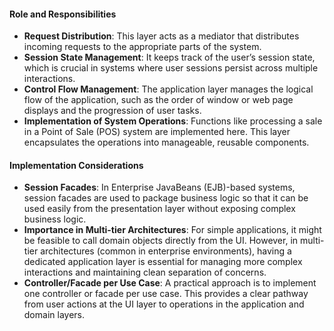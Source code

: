 #### Role and Responsibilities

- **Request Distribution**: This layer acts as a mediator that distributes incoming requests to the appropriate parts of the system.
- **Session State Management**: It keeps track of the user’s session state, which is crucial in systems where user sessions persist across multiple interactions.
- **Control Flow Management**: The application layer manages the logical flow of the application, such as the order of window or web page displays and the progression of user tasks.
- **Implementation of System Operations**: Functions like processing a sale in a Point of Sale (POS) system are implemented here. This layer encapsulates the operations into manageable, reusable components.

#### Implementation Considerations

- **Session Facades**: In Enterprise JavaBeans (EJB)-based systems, session facades are used to package business logic so that it can be used easily from the presentation layer without exposing complex business logic.
- **Importance in Multi-tier Architectures**: For simple applications, it might be feasible to call domain objects directly from the UI. However, in multi-tier architectures (common in enterprise environments), having a dedicated application layer is essential for managing more complex interactions and maintaining clean separation of concerns.
- **Controller/Facade per Use Case**: A practical approach is to implement one controller or facade per use case. This provides a clear pathway from user actions at the UI layer to operations in the application and domain layers.